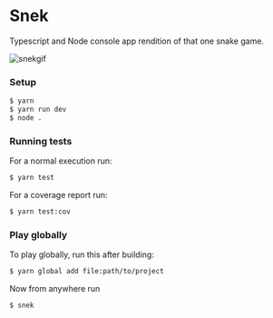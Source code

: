 # Snek

Typescript and Node console app rendition of that one snake game.

![snekgif](https://user-images.githubusercontent.com/7772012/66251183-b2bb4600-e723-11e9-95ba-52a0377b860a.gif)

### Setup

```bash
$ yarn
$ yarn run dev
$ node .
```

### Running tests

For a normal execution run:

```bash
$ yarn test
```

For a coverage report run:

```bash
$ yarn test:cov
```

### Play globally

To play globally, run this after building:

```bash
$ yarn global add file:path/to/project
```

Now from anywhere run

```bash
$ snek
```
